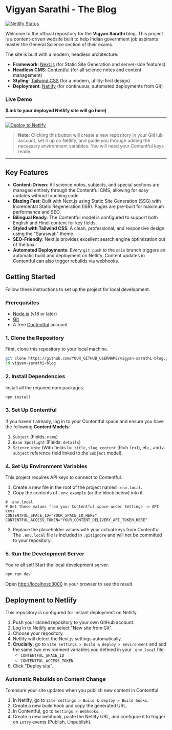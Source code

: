 # Vigyan Sarathi - The Blog

[![Netlify Status](https://api.netlify.com/api/v1/badges/2dc4cba3-a893-4737-a9ee-89fcdd3d9cb8/deploy-status)](https://app.netlify.com/projects/vigyansarathi/deploys)

Welcome to the official repository for the **Vigyan Sarathi** blog. This project is a content-driven website built to help Indian government job aspirants master the General Science section of their exams.

The site is built with a modern, headless architecture:

*   **Framework**: [Next.js](https://nextjs.org/) (for Static Site Generation and server-side features)
*   **Headless CMS**: [Contentful](https://www.contentful.com/) (for all science notes and content management)
*   **Styling**: [Tailwind CSS](https://tailwindcss.com/) (for a modern, utility-first design)
*   **Deployment**: [Netlify](https://www.netlify.com/) (for continuous, automated deployments from Git)

### Live Demo

**(Link to your deployed Netlify site will go here)**

---

[![Deploy to Netlify](https://www.netlify.com/img/deploy/button.svg)](https://app.netlify.com/start/deploy?repository=https://github.com/kpmandal/vigyansarathi)

> **Note**: Clicking this button will create a new repository in your GitHub account, set it up on Netlify, and guide you through adding the necessary environment variables. You will need your Contentful keys ready.

---

## Key Features

*   **Content-Driven**: All science notes, subjects, and special sections are managed entirely through the Contentful CMS, allowing for easy updates without touching code.
*   **Blazing Fast**: Built with Next.js using Static Site Generation (SSG) with Incremental Static Regeneration (ISR). Pages are pre-built for maximum performance and SEO.
*   **Bilingual Ready**: The Contentful model is configured to support both English and Hindi content for key fields.
*   **Styled with Tailwind CSS**: A clean, professional, and responsive design using the "Saraswati" theme.
*   **SEO-Friendly**: Next.js provides excellent search engine optimization out of the box.
*   **Automated Deployments**: Every `git push` to the `main` branch triggers an automatic build and deployment on Netlify. Content updates in Contentful can also trigger rebuilds via webhooks.

## Getting Started

Follow these instructions to set up the project for local development.

### Prerequisites

*   [Node.js](https://nodejs.org/) (v18 or later)
*   [Git](https://git-scm.com/)
*   A free [Contentful](https://www.contentful.com/get-started/) account

### 1. Clone the Repository

First, clone this repository to your local machine.

```bash
git clone https://github.com/YOUR_GITHUB_USERNAME/vigyan-sarathi-blog.git
cd vigyan-sarathi-blog
```

### 2. Install Dependencies

Install all the required npm packages.

```bash
npm install
```

### 3. Set Up Contentful

If you haven't already, log in to your Contentful space and ensure you have the following **Content Models**:
1.  `Subject` (Fields: `name`)
2.  `Exam Spotlight` (Fields: `details`)
3.  `Science Note` (With fields for `title`, `slug`, `content` (Rich Text), etc., and a `subject` reference field linked to the `Subject` model).

### 4. Set Up Environment Variables

This project requires API keys to connect to Contentful.

1.  Create a new file in the root of the project named `.env.local`.
2.  Copy the contents of `.env.example` (or the block below) into it.

```env
# .env.local
# Get these values from your Contentful space under Settings -> API keys
CONTENTFUL_SPACE_ID="YOUR_SPACE_ID_HERE"
CONTENTFUL_ACCESS_TOKEN="YOUR_CONTENT_DELIVERY_API_TOKEN_HERE"
```
3.  Replace the placeholder values with your actual keys from Contentful. The `.env.local` file is included in `.gitignore` and will not be committed to your repository.

### 5. Run the Development Server

You're all set! Start the local development server.

```bash
npm run dev
```

Open [http://localhost:3000](http://localhost:3000) in your browser to see the result.

## Deployment to Netlify

This repository is configured for instant deployment on Netlify.

1.  Push your cloned repository to your own GitHub account.
2.  Log in to Netlify and select "New site from Git".
3.  Choose your repository.
4.  Netlify will detect the Next.js settings automatically.
5.  **Crucially**, go to `Site settings > Build & deploy > Environment` and add the same two environment variables you defined in your `.env.local` file:
    *   `CONTENTFUL_SPACE_ID`
    *   `CONTENTFUL_ACCESS_TOKEN`
6.  Click "Deploy site".

### Automatic Rebuilds on Content Change

To ensure your site updates when you publish new content in Contentful:
1.  In Netlify, go to `Site settings > Build & deploy > Build hooks`.
2.  Create a new build hook and copy the generated URL.
3.  In Contentful, go to `Settings > Webhooks`.
4.  Create a new webhook, paste the Netlify URL, and configure it to trigger on `Entry` events (Publish, Unpublish).
